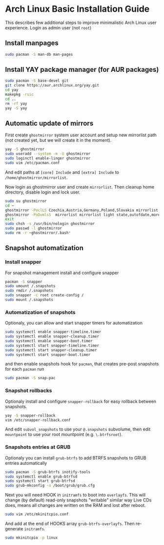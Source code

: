 # Arch Linux Basic Installation Guide

This describes few additional steps to improve minimalistic Arch Linux user experience. Login as admin user (not `root`)

## Install manpages

```bash
sudo pacman -S man-db man-pages
```

## Install YAY package manager (for AUR packages)

```bash
sudo pacman -S base-devel git
git clone https://aur.archlinux.org/yay.git
cd yay
makepkg -rsic
cd ..
rm -rf yay
yay -S yay
```

## Automatic update of mirrors

First create `ghostmirror` system user account and setup new mirrorlist path (not created yet, but we will create it in the moment).

```bash
yay -S ghostmirror
sudo useradd --system -m -U ghostmirror
sudo loginctl enable-linger ghostmirror
sudo vim /etc/pacman.conf
```
And edit paths at `[core] Include` and `[extra] Include` to `/home/ghostmirror/mirrorlist`.

Now login as ghostmirror user and create `mirrorlist`. Then cleanup home directory, disable login and lock user.

```bash
sudo su ghostmirror
cd ~
ghostmirror -PoclLS Czechia,Austria,Germany,Poland,Slovakia mirrorlist 30 state,outofdate,morerecent,ping
ghostmirror -PoDumlsS  mirrorlist mirrorlist light state,outofdate,morerecent,extimated,speed
exit
sudo chsh -s /usr/bin/nologin ghostmirror
sudo passwd -l ghostmirror
sudo rm -r ~ghostmirror/.bash*
```

## Snapshot automatization

### Install snapper

For snapshot management install and configure snapper

```bash
pacman -S snapper
sudo umount /.snapshots
sudo rmdir /.snapshots
sudo snapper -c root create-config /
sudo mount /.snapshots
```

### Automatization of snapshots

Optionaly, you can allow and start snapper timers for automatization

```bash
sudo systemctl enable snapper-timeline.timer
sudo systemctl enable snapper-cleanup.timer
sudo systemctl enable snapper-boot.timer
sudo systemctl start snapper-timeline.timer
sudo systemctl start snapper-cleanup.timer
sudo systemctl start snapper-boot.timer
```

and then enable snapshots hook for `pacman`, that creates pre-post snapshots for each `pacman` run

```bash
sudo pacman -S snap-pac
```

### Snapshot rollbacks

Optionaly install and configure `snapper-rollback` for easy rollback between snapshots.

```bash
yay -S snapper-rollback
vim /etc/snapper-rollback.conf
```

And edit `subvol_snapshots` to use your `@.snapshots` subvolume, then edit `mountpoint` to use your root mountpoint (e.g. `\.btrfsroot`).

### Snapshots entries at GRUB

Optionaly you can install `grub-btrfs` to add BTRFS snapshots to GRUB entries automatically

```bash
sudo pacman -S grub-btrfs inotify-tools
sudo systemctl enable grub-btrfsd
sudo systemctl start grub-btrfsd
sudo grub-mkconfig -o /boot/grub/grub.cfg
```

Next you will need HOOK in `initramfs` to boot into `overlayfs`. This will change (by default) read-only snapshots "writable" similar way Live CDs does, means all changes are written on the RAM and lost after reboot.

```bash
sudo vim /etc/mkinitcpio.conf
```

And add at the end of HOOKS array `grub-btrfs-overlayfs`. Then re-generate `initramfs`.

```bash
sudo mkinitcpio -p linux
```
